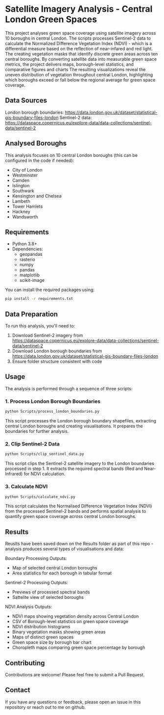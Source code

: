 # Satellite Imagery Analysis - Central London Green Spaces

This project analyses green space coverage using satellite imagery across 10 boroughs in central London. The scripts processes Sentinel-2 data to calculate the Normalized Difference Vegetation Index (NDVI) - which is a differential measure based on the reflection of near-infared and red light. The creating vegetation masks that identify discrete green areas across ten central boroughs.
By converting satellite data into measurable green space metrics, the project delivers maps, borough-level statistics, and comparative figures and charts
The resulting visualizations reveal the uneven distribution of vegetation throughout central London, highlighting which boroughs exceed or fall below the regional average for green space coverage.

## Data Sources
London borough boundaries: https://data.london.gov.uk/dataset/statistical-gis-boundary-files-london
Sentinel-2 data: https://dataspace.copernicus.eu/explore-data/data-collections/sentinel-data/sentinel-2

## Analysed Boroughs
This analysis focuses on 10 central London boroughs (this can be configured in the code if needed): 

- City of London
- Westminster
- Camden
- Islington
- Southwark
- Kensington and Chelsea
- Lambeth
- Tower Hamlets
- Hackney
- Wandsworth


## Requirements

- Python 3.8+
- Dependencies:
  - geopandas
  - rasterio
  - numpy
  - pandas
  - matplotlib
  - scikit-image

You can install the required packages using:

```bash
pip install -r requirements.txt
```

## Data Preparation

To run this analysis, you'll need to:

1. Download Sentinel-2 imagery from https://dataspace.copernicus.eu/explore-data/data-collections/sentinel-data/sentinel-2 
2. Download London borough boundaries from https://data.london.gov.uk/dataset/statistical-gis-boundary-files-london
3. Ensure folder structure consistent with code

## Usage

The analysis is performed through a sequence of three scripts:

### 1. Process London Borough Boundaries

```bash
python Scripts/process_london_boundaries.py
```

This script processes the London borough boundary shapefiles, extracting central London boroughs and creating visualisations. It prepares the boundaries for further analysis.

### 2. Clip Sentinel-2 Data

```bash
python Scripts/clip_sentinel_data.py
```

This script clips the Sentinel-2 satellite imagery to the London boundaries processed in step 1. It extracts the required spectral bands (Red and Near-Infrared) for NDVI calculation.

### 3. Calculate NDVI

```bash
python Scripts/calculate_ndvi.py
```

This script calculates the Normalised Difference Vegetation Index (NDVI) from the processed Sentinel-2 bands and performs spatial analysis to quantify green space coverage across central London boroughs.

## Results

Reuslts have been saved down on the Results folder as part of this repo - analysis produces several types of visualisations and data:

Boundary Processing Outputs:
- Map of selected central London boroughs
- Area statistics for each borough in tabular format

Sentinel-2 Processing Outputs:
- Previews of processed spectral bands
- Sattelite view of selected boroughs

NDVI Analysis Outputs:
- NDVI maps showing vegetation density across Central London
- CSV of Borough-level statistics on green space coverage
- NDVI distribution histograms
- Binary vegetation masks showing green areas
- Maps of distinct green spaces
- Green space size by borough bar chart
- Choropleth maps comparing green space percentage by borough

## Contributing

Contributions are welcome! Please feel free to submit a Pull Request.

## Contact

If you have any questions or feedback, please open an issue in this repository or reach out to me on github.